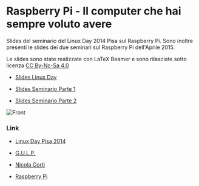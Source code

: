 Raspberry Pi - Il computer che hai sempre voluto avere
==========

Slides del seminario del Linux Day 2014 Pisa sul Raspberry Pi. Sono inoltre presenti le slides dei due seminari sul Raspberry Pi dell'Aprile 2015.

Le slides sono state realizzate con LaTeX Beamer e sono rilasciate sotto licenza [CC By-Nc-Sa 4.0](http://creativecommons.org/licenses/by-nc-sa/4.0/)

* [Slides Linux Day](https://github.com/cortinico/gulp-raspi/raw/master/linuxday/slides.pdf)

* [Slides Seminario Parte 1](https://github.com/cortinico/gulp-raspi/raw/master/seminar-part1/slides.pdf)

* [Slides Seminario Parte 2](https://github.com/cortinico/gulp-raspi/raw/master/seminar-part2/slides.pdf)

![Front](http://i58.tinypic.com/2pttjmg.png)

### Link
* [Linux Day Pisa 2014](http://www.linuxdaypisa.it/)

* [G.U.L.P.](http://www.gulp.linux.it/)

* [Nicola Corti](http://ncorti.it/)

* [Raspberry Pi](http://www.raspberrypi.org/)
